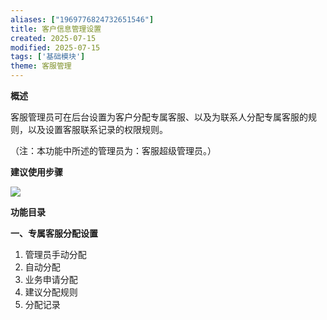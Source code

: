 ```yaml
---
aliases: ["1969776824732651546"]
title: 客户信息管理设置
created: 2025-07-15
modified: 2025-07-15
tags: ['基础模块']
theme: 客服管理
---
```


**概述**

客服管理员可在后台设置为客户分配专属客服、以及为联系人分配专属客服的规则，以及设置客服联系记录的权限规则。

（注：本功能中所述的管理员为：客服超级管理员。）

**建议使用步骤**

![](https://myhelpdoc.oss-cn-heyuan.aliyuncs.com/mdimages/d46570c805f4ef4033f69c72467e3892.jpg)

**功能目录**

**一、专属客服分配设置**

1. 管理员手动分配
2. 自动分配
3. 业务申请分配
4. 建议分配规则
5. 分配记录

